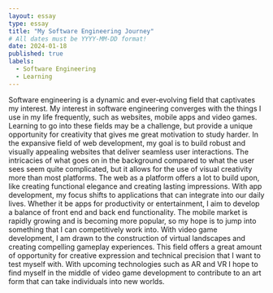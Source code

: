 ```yaml
---
layout: essay
type: essay
title: "My Software Engineering Journey"
# All dates must be YYYY-MM-DD format!
date: 2024-01-18
published: true
labels:
  - Software Engineering
  - Learning
---
```


Software engineering is a dynamic and ever-evolving field that captivates my interest. My interest in software engineering converges with the things I use in my life frequently, such as websites, mobile apps and video games. Learning to go into these fields may be a challenge, but provide a unique opportunity for creativity that gives me great motivation to study harder.
In the expansive field of web development, my goal is to build robust and visually appealing websites that deliver seamless user interactions. The intricacies of what goes on in the background compared to what the user sees seem quite complicated, but it allows for the use of visual creativity more than most platforms. The web as a platform offers a lot to build upon, like creating functional elegance and creating lasting impressions. 
With app development, my focus shifts to applications that can integrate into our daily lives. Whether it be apps for productivity or entertainment, I aim to develop a balance of front end and back end functionality. The mobile market is rapidly growing and is becoming more popular, so my hope is to jump into something that I can competitively work into.
With video game development, I am drawn to the construction of virtual landscapes and creating compelling gameplay experiences. This field offers a great amount of opportunity for creative expression and technical precision that I want to test myself with. With upcoming technologies such as AR and VR I hope to find myself in the middle of video game development to contribute to an art form that can take individuals into new worlds. 
